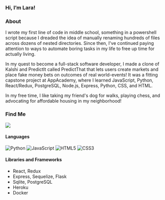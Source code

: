 ### Hi, I’m Lara!
### About

I wrote my first line of code in middle school, something in a powershell script because I dreaded the idea of manually renaming hundreds of files across dozens of nested directories. Since then, I've continued paying attention to ways to automate boring tasks in my life to free up time for actually living.

In my quest to become a full-stack software developer, I made a clone of Kalshi and PredictIt called PredictThat that lets users create markets and place fake money bets on outcomes of real world-events! It was a fitting capstone project at AppAcademy, where I learned JavaScript, Python, React/Redux, PostgreSQL, Node.js, Express, Python, CSS, and HTML.

In my free time, I like taking my friend's dog for walks, playing chess, and advocating for affordable housing in my neighborhood!





<!---
tinsandsolution/tinsandsolution is a ✨ special ✨ repository because its `README.md` (this file) appears on your GitHub profile.
You can click the Preview link to take a look at your changes.
--->

### Find Me

[<img src="https://img.shields.io/badge/LinkedIn-0077B5?style=for-the-badge&logo=linkedin&logoColor=white">](https://www.linkedin.com/in/laraduong/)

#### Languages
![Python](https://img.shields.io/badge/Python-3776AB?style=for-the-badge&logo=python&logoColor=white)
![JavaScript](https://img.shields.io/badge/JavaScript-F7DF1E?style=for-the-badge&logo=JavaScript&logoColor=white)
![HTML5](https://img.shields.io/badge/HTML5-E34F26?style=for-the-badge&logo=html5&logoColor=white)
![CSS3](https://img.shields.io/badge/CSS3-1572B6?style=for-the-badge&logo=css3&logoColor=white)

#### Libraries and Frameworks

- React, Redux
- Express, Sequelize, Flask
- Sqlite, PostgreSQL
- Heroku
- Docker
